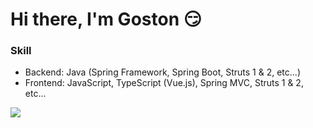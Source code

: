 # Hi there, I'm Goston 😏

### Skill

- Backend: Java (Spring Framework, Spring Boot, Struts 1 & 2, etc...)
- Frontend: JavaScript, TypeScript (Vue.js), Spring MVC, Struts 1 & 2, etc...

![](https://komarev.com/ghpvc/?username=Goston&color=blue)
